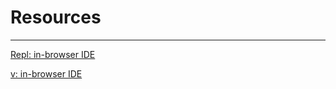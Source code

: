 # Resources
---

<a href="https://repl.it/" target="_blank">Repl: in-browser IDE</a>

<a href="https://glot.io/" target="_blank">v: in-browser IDE</a>


```python

```
